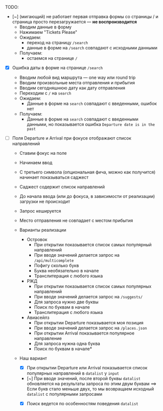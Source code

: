 TODO:
- [~] (мигающий) не работает первая отправка формы со страницы / и страница просто перезагружается — __не воспроизводится__
  - Вводим данные в форму
  - Нажимаем "Tickets Please"
  - Ожидаем:
    - переход на страницу `/search`
    - данные в форме на `/search` совпадают с исходными данными
  - Получаем:
    - остаемся на странице `/`

- [x] Ошибка даты в форме на странице `/search`
  - Вводим любой вид маршрута — one way или round trip
  - Вводим произвольные места отправления и прибытия
  - Вводим сегодняшнюю дату как дату отправления
  - Переходим с `/` на `search`
  - Ожидаем:
    - Данные в форме на `search` совпадают с введенными, ошибок нет
  - Получаем:
    - Данные в форме на `search` совпадают с введенными данными, но показывается ошибка `Departure date is in the past`

- [ ] Поля Departure и Arrival при фокусе отображают список направлений
  - Ставим фокус на поле
  - Начинаем ввод
  - С третьего символа (опциональная фича, можно как получится) начинает показываться саджест
  - Саджест содержит список направлений
  - До начала ввода (или до фокуса, в зависимости от реализации) загрузки не происходит
  - Запрос кешируется

  - Место отправления не совпадает с местом прибытия

  - Варианты реализации
    - Островок
      - При открытии показывается список самых популярный направлений
      - При вводе значений делается запрос на `/api/multicomplete`
      - Пофигу сколько букв
      - Буква необязательно в начале
      - Транслитерация с любого языка
    - РЖД
      - При открытии показывается список самых популярных направлений
      - При вводе значений делается запрос на `/suggests/`
      - Для запроса нужно две буквы
      - Поиск по буквам в начале
      - Транслитерация с любого языка
    - Авиасейлз
      - При открытии Departure показывается моя позиция
      - При вводе значений делается запрос на `/places.json`
      - При открытии Arrival показывается популярное направление
      - Для запроса нужна одна буква
      - Поиск по буквам в начале*

  - Наш вариант
    - [x] При открытии Departure или Arrival показывается список популярных направлений в `datalist` у `input`
    - [~] При вводе значений, после второй буквы `datalist` обновляется на результаты запроса по этим двум буквам ==> Если букв стало меньше двух, то мы возвращаем исходный `datalist` с популярными запросами
    - [x] Поиск ведется по особенностям поведения `datalist`

